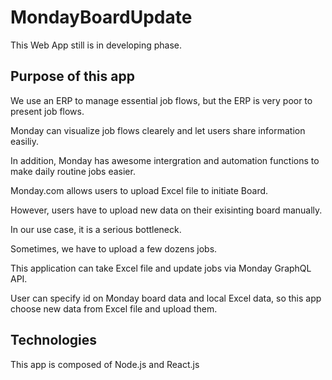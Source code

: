 # MondayBoardUpdate

This Web App still is in developing phase.

## Purpose of this app
We use an ERP to manage essential job flows, but the ERP is very poor to present job flows.

Monday can visualize job flows clearely and let users share information easiliy. 

In addition, Monday has awesome intergration and automation functions to make daily routine jobs easier.

Monday.com allows users to upload Excel file to initiate Board.

However, users have to upload new data on their exisinting board manually.

In our use case, it is a serious bottleneck.

Sometimes, we have to upload a few dozens jobs.

This application can take Excel file and update jobs via Monday GraphQL API.

User can specify id on Monday board data and local Excel data, so this app choose new data from Excel file and upload them.

## Technologies
This app is composed of Node.js and React.js

